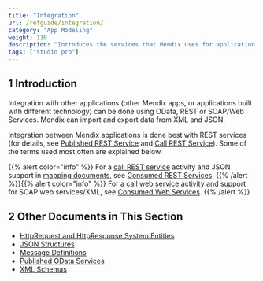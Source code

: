 ```yaml
---
title: "Integration"
url: /refguide/integration/
category: "App Modeling"
weight: 110
description: "Introduces the services that Mendix uses for application integration, for instance, OData, REST, and SOAP/Web Services. Mendix can also import and export data from XML and JSON."
tags: ["studio pro"]
---
```


## 1 Introduction

Integration with other applications (other Mendix apps, or applications built with different technology) can be done using OData, REST or SOAP/Web Services. Mendix can import and export data from XML and JSON.

Integration between Mendix applications is done best with REST services (for details, see [Published REST Service](/refguide/published-rest-services/) and [Call REST Service](/refguide/call-rest-action/)). Some of the terms used most often are explained below.

{{% alert color="info" %}}
For a [call REST service](/refguide/call-rest-action/) activity and JSON support in [mapping documents](/refguide/mapping-documents/), see [Consumed REST Services](/refguide/consumed-rest-services/).
{{% /alert %}}{{% alert color="info" %}}
For a [call web service](/refguide/call-web-service-action/) activity and support for SOAP web services/XML, see [Consumed Web Services](/refguide/consumed-web-services/).
{{% /alert %}}

## 2 Other Documents in This Section

* [HttpRequest and HttpResponse System Entities](/refguide/http-request-and-response-entities/)
* [JSON Structures](/refguide/json-structures/)
* [Message Definitions](/refguide/message-definitions/)
* [Published OData Services](/refguide/published-odata-services/)
* [XML Schemas](/refguide/xml-schemas/)

